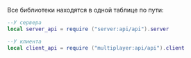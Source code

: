 Все библиотеки находятся в одной таблице по пути:
```lua
--У сервера
local server_api = require ("server:api/api").server

--У клиента
local client_api = require ("multiplayer:api/api").client
```
